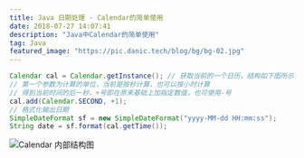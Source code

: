 ```yaml
---
title: Java 日期处理 - Calendar的简单使用
date: 2018-07-27 14:07:41
description: "Java中Calendar的简单使用"
tag: Java
featured_image: "https://pic.danic.tech/blog/bg/bg-02.jpg"
---
```


```java
Calendar cal = Calendar.getInstance(); // 获取当前的一个日历，结构如下图所示
// 第一个参数为计算的单位，当前是按秒计算，也可以按小时计算
// 得到当前时间的后一秒，+号即在原来基础上加指定数值，也可使用-号
cal.add(Calendar.SECOND, +1); 
// 格式化输出日期
SimpleDateFormat sf = new SimpleDateFormat("yyyy-MM-dd HH:mm:ss");
String date = sf.format(cal.getTime());
```

<!-- more -->

![Calendar 内部结构图](http://pic.danic.tech/Calendar-simple-tips/img1.png)


